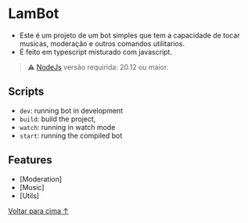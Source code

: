 # LamBot

* Este é um projeto de um bot simples que tem a capacidade de tocar musicas, moderação e outros comandos utilitarios.
* É feito em typescript misturado com javascript.

> ⚠️ [NodeJs](https://nodejs.org/en) versão requirida: 20.12 ou maior. 

## Scripts

- `dev`: running bot in development
- `build`: build the project,
- `watch`: running in watch mode
- `start`: running the compiled bot


## Features
- [Moderation]
- [Music]
- [Utils]

[Voltar para cima ↑](#features)